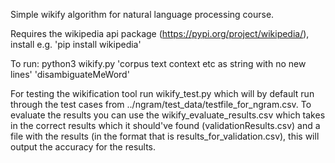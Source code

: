 Simple wikify algorithm for natural language processing course.

Requires the wikipedia api package (https://pypi.org/project/wikipedia/), install e.g. 'pip install wikipedia'

To run: python3 wikify.py 'corpus text context etc as string with no new lines' 'disambiguateMeWord'

For testing the wikification tool run wikify_test.py which will by default run through the test cases from ../ngram/test_data/testfile_for_ngram.csv. To evaluate the results you can use the wikify_evaluate_results.csv which takes in the correct results which it should've found (validationResults.csv) and a file with the results (in the format that is results_for_validation.csv), this will output the accuracy for the results.

